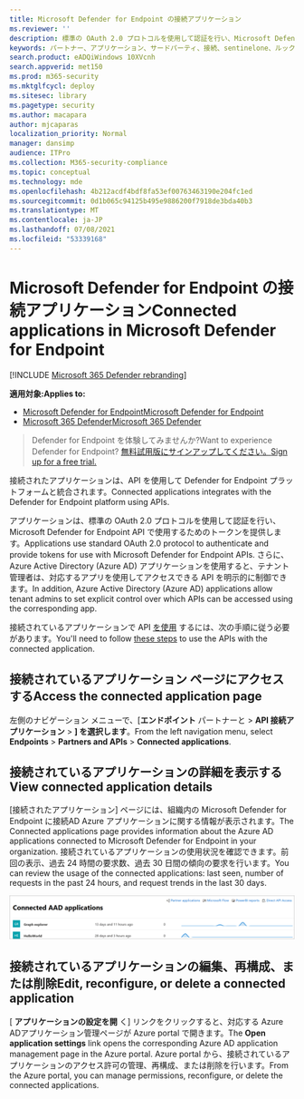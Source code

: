 ```yaml
---
title: Microsoft Defender for Endpoint の接続アプリケーション
ms.reviewer: ''
description: 標準の OAuth 2.0 プロトコルを使用して認証を行い、Microsoft Defender for Endpoint API で使用するためのトークンを提供する接続パートナー アプリケーションを表示します。
keywords: パートナー、アプリケーション、サードパーティ、接続、sentinelone、ルックアウト、bitdefender、corrata、morphisec、paloalto、ziften、より良いモバイル
search.product: eADQiWindows 10XVcnh
search.appverid: met150
ms.prod: m365-security
ms.mktglfcycl: deploy
ms.sitesec: library
ms.pagetype: security
ms.author: macapara
author: mjcaparas
localization_priority: Normal
manager: dansimp
audience: ITPro
ms.collection: M365-security-compliance
ms.topic: conceptual
ms.technology: mde
ms.openlocfilehash: 4b212acdf4bdf8fa53ef00763463190e204fc1ed
ms.sourcegitcommit: 0d1b065c94125b495e9886200f7918de3bda40b3
ms.translationtype: MT
ms.contentlocale: ja-JP
ms.lasthandoff: 07/08/2021
ms.locfileid: "53339168"
---
```

# <a name="connected-applications-in-microsoft-defender-for-endpoint"></a><span data-ttu-id="8e191-104">Microsoft Defender for Endpoint の接続アプリケーション</span><span class="sxs-lookup"><span data-stu-id="8e191-104">Connected applications in Microsoft Defender for Endpoint</span></span>

[!INCLUDE [Microsoft 365 Defender rebranding](../../includes/microsoft-defender.md)]

<span data-ttu-id="8e191-105">**適用対象:**</span><span class="sxs-lookup"><span data-stu-id="8e191-105">**Applies to:**</span></span>
- [<span data-ttu-id="8e191-106">Microsoft Defender for Endpoint</span><span class="sxs-lookup"><span data-stu-id="8e191-106">Microsoft Defender for Endpoint</span></span>](https://go.microsoft.com/fwlink/p/?linkid=2154037)
- [<span data-ttu-id="8e191-107">Microsoft 365 Defender</span><span class="sxs-lookup"><span data-stu-id="8e191-107">Microsoft 365 Defender</span></span>](https://go.microsoft.com/fwlink/?linkid=2118804)


><span data-ttu-id="8e191-108">Defender for Endpoint を体験してみませんか?</span><span class="sxs-lookup"><span data-stu-id="8e191-108">Want to experience Defender for Endpoint?</span></span> [<span data-ttu-id="8e191-109">無料試用版にサインアップしてください。</span><span class="sxs-lookup"><span data-stu-id="8e191-109">Sign up for a free trial.</span></span>](https://www.microsoft.com/microsoft-365/windows/microsoft-defender-atp?ocid=docs-wdatp-assignaccess-abovefoldlink)

<span data-ttu-id="8e191-110">接続されたアプリケーションは、API を使用して Defender for Endpoint プラットフォームと統合されます。</span><span class="sxs-lookup"><span data-stu-id="8e191-110">Connected applications integrates with the Defender for Endpoint platform using APIs.</span></span> 

<span data-ttu-id="8e191-111">アプリケーションは、標準の OAuth 2.0 プロトコルを使用して認証を行い、Microsoft Defender for Endpoint API で使用するためのトークンを提供します。</span><span class="sxs-lookup"><span data-stu-id="8e191-111">Applications use standard OAuth 2.0 protocol to authenticate and provide tokens for use with Microsoft Defender for Endpoint APIs.</span></span>  <span data-ttu-id="8e191-112">さらに、Azure Active Directory (Azure AD) アプリケーションを使用すると、テナント管理者は、対応するアプリを使用してアクセスできる API を明示的に制御できます。</span><span class="sxs-lookup"><span data-stu-id="8e191-112">In addition, Azure Active Directory (Azure AD) applications allow tenant admins to set explicit control over which APIs can be accessed using the corresponding app.</span></span>
 
<span data-ttu-id="8e191-113">接続されているアプリケーションで API [を使用](/microsoft-365/security/defender-endpoint/apis-intro) するには、次の手順に従う必要があります。</span><span class="sxs-lookup"><span data-stu-id="8e191-113">You'll need to follow [these steps](/microsoft-365/security/defender-endpoint/apis-intro) to use the APIs with the connected application.</span></span>
 
## <a name="access-the-connected-application-page"></a><span data-ttu-id="8e191-114">接続されているアプリケーション ページにアクセスする</span><span class="sxs-lookup"><span data-stu-id="8e191-114">Access the connected application page</span></span>
<span data-ttu-id="8e191-115">左側のナビゲーション メニューで、[**エンドポイント** パートナーと  >  **API 接続アプリケーション**  >  **] を選択します**。</span><span class="sxs-lookup"><span data-stu-id="8e191-115">From the left navigation menu, select **Endpoints** > **Partners and APIs** > **Connected applications**.</span></span>

 
## <a name="view-connected-application-details"></a><span data-ttu-id="8e191-116">接続されているアプリケーションの詳細を表示する</span><span class="sxs-lookup"><span data-stu-id="8e191-116">View connected application details</span></span>
<span data-ttu-id="8e191-117">[接続されたアプリケーション] ページには、組織内の Microsoft Defender for Endpoint に接続AD Azure アプリケーションに関する情報が表示されます。</span><span class="sxs-lookup"><span data-stu-id="8e191-117">The Connected applications page provides information about the Azure AD applications connected to Microsoft Defender for Endpoint in your organization.</span></span> <span data-ttu-id="8e191-118">接続されているアプリケーションの使用状況を確認できます。前回の表示、過去 24 時間の要求数、過去 30 日間の傾向の要求を行います。</span><span class="sxs-lookup"><span data-stu-id="8e191-118">You can review the usage of the connected applications: last seen, number of requests in the past 24 hours, and request trends in the last 30 days.</span></span>

![接続されているアプリの画像](images/connected-apps.png)
 
## <a name="edit-reconfigure-or-delete-a-connected-application"></a><span data-ttu-id="8e191-120">接続されているアプリケーションの編集、再構成、または削除</span><span class="sxs-lookup"><span data-stu-id="8e191-120">Edit, reconfigure, or delete a connected application</span></span>
<span data-ttu-id="8e191-121">[ **アプリケーションの設定を開** く] リンクをクリックすると、対応する Azure ADアプリケーション管理ページが Azure portal で開きます。</span><span class="sxs-lookup"><span data-stu-id="8e191-121">The **Open application settings** link opens the corresponding Azure AD application management page in the Azure portal.</span></span> <span data-ttu-id="8e191-122">Azure portal から、接続されているアプリケーションのアクセス許可の管理、再構成、または削除を行います。</span><span class="sxs-lookup"><span data-stu-id="8e191-122">From the Azure portal, you can manage permissions, reconfigure, or delete the connected applications.</span></span>
